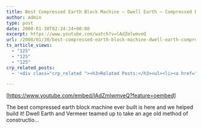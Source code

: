 ```yaml
---
title: Best Compressed Earth Block Machine – Dwell Earth – Compressed Earth Block Experts .m4v
author: admin
type: post
date: 2008-01-30T02:24:24+00:00
excerpt: https://www.youtube.com/watch?v=lAdZmlwmveQ
url: /2008/01/30/best-compressed-earth-block-machine-dwell-earth-compressed-earth-block-experts-m4v-2/
ts_article_views:
  - "125"
  - "125"
  - "125"
crp_related_posts:
  - '<div class="crp_related "><h3>Related Posts:</h3><ul><li><a href="https://scdhub.org/2017/12/25/wastewater-treatment-and-biosolids-management/"    ><img src="https://scdhub.org/wp-content/uploads/2017/12/wastewater-treatment-and-biosoli-150x150.jpg" alt="Wastewater treatment and Biosolids management" title="Wastewater treatment and Biosolids management" width="150" height="150" class="crp_thumb crp_featured" /><span class="crp_title">Wastewater treatment and Biosolids management</span></a></li><li><a href="https://scdhub.org/2017/12/29/walking-in-sabinas-shoes-world-vision/"    ><img src="https://scdhub.org/wp-content/uploads/2017/12/walking-in-sabinas-shoes-world-v-150x150.jpg" alt="Walking in Sabinas Shoes &#8211; World Vision" title="Walking in Sabinas Shoes &#8211; World Vision" width="150" height="150" class="crp_thumb crp_featured" /><span class="crp_title">Walking in Sabinas Shoes &#8211; World Vision</span></a></li><li><a href="https://scdhub.org/2017/07/28/8006/"    ><img src="https://scdhub.org/wp-content/uploads/2017/07/hqdefault-150x150.jpg" alt="Music" title="Music" width="150" height="150" class="crp_thumb crp_featured" /><span class="crp_title">Music</span></a></li><li><a href="https://scdhub.org/2018/01/06/household-and-neighborhood-sanitation-infrastructures-excreta-wastewater-disposal-in-developing-countries/"    ><img src="https://scdhub.org/wp-content/plugins/contextual-related-posts/default.png" alt="Household and neighborhood Sanitation Infrastructures: Excreta, wastewater disposal in developing countries" title="Household and neighborhood Sanitation Infrastructures: Excreta, wastewater disposal in developing countries" width="150" height="150" class="crp_thumb crp_default" /><span class="crp_title">Household and neighborhood Sanitation&hellip;</span></a></li><li><a href="https://scdhub.org/founding-board/"    ><img src="https://scdhub.org/wp-content/uploads/2017/04/Screen-Shot-2017-08-14-at-11.39.28-AM-150x150.png" alt="Founding Board" title="Founding Board" width="150" height="150" class="crp_thumb crp_correctfirst" /><span class="crp_title">Founding Board</span></a></li><li><a href="https://scdhub.org/2017/04/25/nominate-an-sme/"    ><img src="https://scdhub.org/wp-content/uploads/2017/05/Screen-Shot-2017-05-19-at-7.52.41-PM-150x150.png" alt="Nominate an SME" title="Nominate an SME" width="150" height="150" class="crp_thumb crp_correctfirst" /><span class="crp_title">Nominate an SME</span></a></li></ul><div class="crp_clear"></div></div>'

---
```

[https://www.youtube.com/embed/lAdZmlwmveQ?feature=oembed] 

The best compressed earth block machine ever built is here and we helped build it! Dwell Earth and Vermeer teamed up to take an age old method of constructio&#8230;